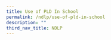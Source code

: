```yaml
---
title: Use of PLD In School
permalink: /ndlp/use-of-pld-in-school
description: ""
third_nav_title: NDLP
---
```

